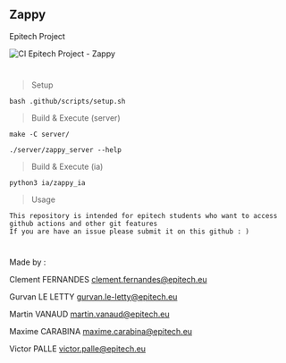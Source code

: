 ## Zappy

Epitech Project

![CI Epitech Project - Zappy](https://github.com/MyEpitech/B-YEP-410-PAR-4-1-zappy-martin.vanaud/actions/workflows/main.yml/badge.svg?branch=master)
#

> Setup
```
bash .github/scripts/setup.sh
```

> Build & Execute (server)
```
make -C server/

./server/zappy_server --help
```

> Build & Execute (ia)
```
python3 ia/zappy_ia
```

> Usage
```
This repository is intended for epitech students who want to access github actions and other git features
If you are have an issue please submit it on this github : )
```
#

Made by :

Clement FERNANDES <clement.fernandes@epitech.eu>

Gurvan LE LETTY <gurvan.le-letty@epitech.eu>

Martin VANAUD <martin.vanaud@epitech.eu>

Maxime CARABINA <maxime.carabina@epitech.eu>

Victor PALLE <victor.palle@epitech.eu>
